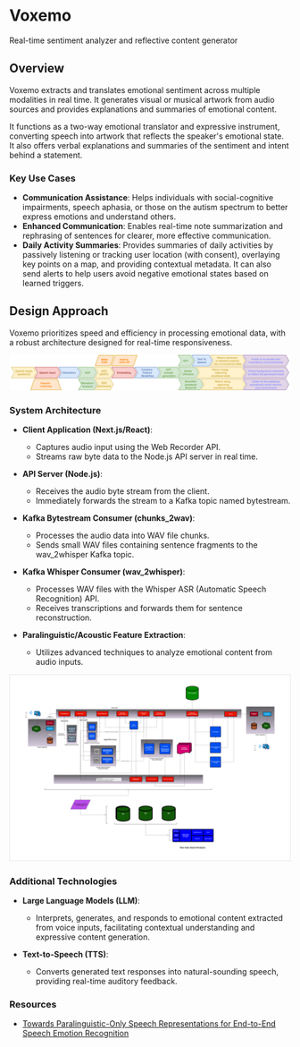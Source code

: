 # Voxemo
Real-time sentiment analyzer and reflective content generator
## Overview

Voxemo extracts and translates emotional sentiment across multiple modalities in real time. It generates visual or musical artwork from audio sources and provides explanations and summaries of emotional content.

It functions as a two-way emotional translator and expressive instrument, converting speech into artwork that reflects the speaker's emotional state. It also offers verbal explanations and summaries of the sentiment and intent behind a statement.

### Key Use Cases

- **Communication Assistance**: Helps individuals with social-cognitive impairments, speech aphasia, or those on the autism spectrum to better express emotions and understand others.
- **Enhanced Communication**: Enables real-time note summarization and rephrasing of sentences for clearer, more effective communication.
- **Daily Activity Summaries**: Provides summaries of daily activities by passively listening or tracking user location (with consent), overlaying key points on a map, and providing contextual metadata. It can also send alerts to help users avoid negative emotional states based on learned triggers.

## Design Approach

Voxemo prioritizes speed and efficiency in processing emotional data, with a robust architecture designed for real-time responsiveness.

![Overview](./docs/diagrams/concept.png)

### System Architecture

- **Client Application (Next.js/React)**: 
  - Captures audio input using the Web Recorder API.
  - Streams raw byte data to the Node.js API server in real time.

- **API Server (Node.js)**:
  - Receives the audio byte stream from the client.
  - Immediately forwards the stream to a Kafka topic named bytestream.

- **Kafka Bytestream Consumer (chunks_2wav)**:
  - Processes the audio data into WAV file chunks.
  - Sends small WAV files containing sentence fragments to the wav_2whisper Kafka topic.

- **Kafka Whisper Consumer (wav_2whisper)**:
  - Processes WAV files with the Whisper ASR (Automatic Speech Recognition) API.
  - Receives transcriptions and forwards them for sentence reconstruction.

- **Paralinguistic/Acoustic Feature Extraction**:
  - Utilizes advanced techniques to analyze emotional content from audio inputs.

![Architecture](./docs/diagrams/architecture.png)

### Additional Technologies

- **Large Language Models (LLM)**:
  - Interprets, generates, and responds to emotional content extracted from voice inputs, facilitating contextual understanding and expressive content generation.

- **Text-to-Speech (TTS)**:
  - Converts generated text responses into natural-sounding speech, providing real-time auditory feedback.

### Resources

- [Towards Paralinguistic-Only Speech Representations for End-to-End Speech Emotion Recognition](https://assets.amazon.science/21/f3/1496cf78467399381a6e8bf0ae47/towards-paralinguistic-only-speech-representations-for-end-to-end-speech-emotion-recognition.pdf)